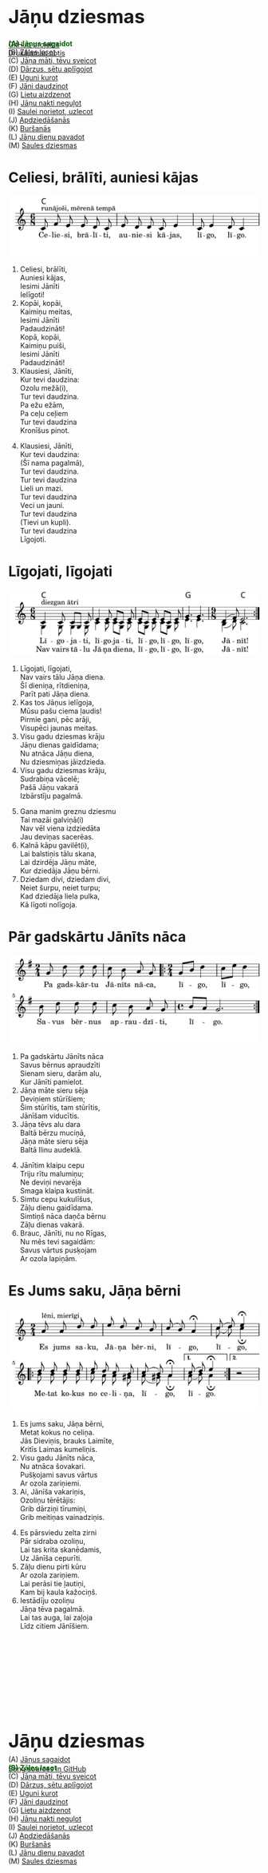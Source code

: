 # &nbsp;

<hgroup>

<h1>&nbsp;</h1>

<h1 style="font-size:28pt">Jāņu dziesmas</h1>

[GitHub projekts](https://github.com/kapsitis/ddgatve-songs)  
[Drukājamas notis](http://www.demografija.lv/music/lilypond.html)

</hgroup>

<hgroup style="margin-top:-50px">

<span style="color:darkgreen">**(A) Jāņus sagaidot**</span>  
<span>(B) [Zāles lasot](#section-1)</span>  
<span>(C) [Jāņa māti, tēvu sveicot](#section-2)</span>  
<span>(D) [Dārzus, sētu aplīgojot](#section-3)</span>  
<span>(E) [Uguni kurot](#section-4)</span>  
<span>(F) [Jāni daudzinot](#section-5)</span>  
<span>(G) [Lietu aizdzenot](#section-6)</span>  
<span>(H) [Jāņu nakti neguļot](#section-7)</span>  
<span>(I) [Saulei   norietot, uzlecot](#section-9)</span>  
<span>(J) [Apdziedāšanās](#section-8)</span>  
<span>(K) [Buršanās](#section-10)</span>  
<span>(L) [Jāņu dienu pavadot](#section-11)</span>  
<span>(M) [Saules dziesmas](#section-12)</span>

</span>

</hgroup>


# <lo-sample/> Celiesi, brālīti, auniesi kājas

![notis](../svg/CeliesiBralitiAuniesiKajas.svg)

<hgroup> 

1. Celiesi, brālīti,  
Auniesi kājas,  
Iesimi Jānīti  
Ielīgoti!
2. Kopāi, kopāi,  
Kaimiņu meitas,  
Iesimi Jānīti  
Padaudzināti!  
Kopā, kopāi,  
Kaimiņu puiši,  
Iesimi Jānīti  
Padaudzināti!
3. Klausiesi, Jānīti,  
Kur tevi daudzina:  
Ozolu mežā(i),  
Tur tevi daudzina.  
Pa ežu ežām,  
Pa ceļu ceļiem  
Tur tevi daudzina  
Kronīšus pinot.

</hgroup><hgroup> 

4. Klausiesi, Jānīti,  
Kur tevi daudzina:  
(Šī nama pagalmā),   
Tur tevi daudzina.  
Tur tevi daudzina  
Lieli un mazi.  
Tur tevi daudzina  
Veci un jauni.  
Tur tevi daudzina  
(Tievi un kupli).  
Tur tevi daudzina   
Līgojoti. 

</hgroup>


# <lo-sample/> Līgojati, līgojati

![notis](../svg/LigojatiLigojati.svg)

<hgroup>

1. Līgojati, līgojati,   
Nav vairs tālu Jāņa diena.   
Šī dieniņa, rītdieniņa,   
Parīt pati Jāņa diena.
2. Kas tos Jāņus ielīgoja,   
Mūsu pašu ciema ļaudis!   
Pirmie gani, pēc arāji,  
Visupēci jaunas meitas.
3. Visu gadu dziesmas krāju   
Jāņu dienas gaidīdama;   
Nu atnāca Jāņu diena,   
Nu dziesmiņas jāizdzieda.
4. Visu gadu dziesmas krāju,   
Sudrabiņa vācelē;   
Pašā Jāņu vakarā   
Izbārstīju pagalmā.

</hgroup><hgroup>

5. Gana manim greznu dziesmu  
Tai mazāi galviņā(i)  
Nav vēl viena izdziedāta  
Jau deviņas sacerēas.
6. Kalnā kāpu gavilēt(i),  
Lai balstiņis tālu skana,  
Lai dzirdēja Jāņu māte,  
Kur dziedāja Jāņu bērni.
7. Dziedam divi, dziedam divi,  
Neiet šurpu, neiet turpu;  
Kad dziedāja liela pulka,  
Kā līgoti nolīgoja. 

</hgroup>


# <lo-sample/> Pār gadskārtu Jānīts nāca

![notis](../svg/PaGadska-rtuJa-ni-tsNa-ca.svg)

<hgroup>

1. Pa gadskārtu Jānīts nāca   
Savus bērnus apraudzīti  
Sienam sieru, darām alu,  
Kur Jānīti pamielot. 
2. Jāņa māte sieru sēja  
Deviņiem stūrīšiem;  
Šim stūrītis, tam stūrītis,   
Jānīšam viducītis. 
3. Jāņa tēvs alu dara  
Baltā bērzu muciņā,  
Jāņa māte sieru sēja  
Baltā llinu audeklā. 

</hgroup><hgroup>

4. Jānītim klaipu cepu  
Triju rītu malumiņu;  
Ne deviņi nevarēja  
Smaga klaipa kustināt. 
5. Simtu cepu kukulīšus,  
Zāļu dienu gaidīdama.  
Simtiņš nāca daņča bērnu  
Zāļu dienas vakarā. 
6. Brauc, Jānīti, nu no Rīgas,  
Nu mēs tevi sagaidām:  
Savus vārtus pusķojam  
Ar ozola lapiņām.

</hgroup>

# <lo-sample/> Es Jums saku, Jāņa bērni

![notis](../svg/EsJumsSakuJanaBerni.svg)

<hgroup>

1. Es jums saku, Jāņa bērni,   
Metat kokus no celiņa.   
Jās Dieviņis, brauks Laimīte,   
Kritīs Laimas kumeliņis. 
2. Visu gadu Jānīts nāca,   
Nu atnāca šovakari.   
Pušķojami savus vārtus   
Ar ozola zariņiemi. 
3. Ai, Jānīša vakariņis,   
Ozoliņu tērētājis:   
Grib dārziņi tīrumiņi,   
Grib meitiņas vainadziņis. 

</hgroup><hgroup>

4. Es pārsviedu zelta zirni   
Pār sidraba ozoliņu,   
Lai tas krita skanēdamis,   
Uz Jānīša cepurīti.
5. Zāļu dienu pirti kūru   
Ar ozola zariņiem.   
Lai perāsi tie ļautiņi,   
Kam bij kaula kažociņš. 
6. Iestādīju ozoliņu   
Jāņa tēva pagalmā.   
Lai tas auga, lai zaļoja   
Līdz citiem Jānīšiem. 

</hgroup>



# &nbsp;

<hgroup>

<h1>&nbsp;</h1>

<h1 style="font-size:28pt">Jāņu dziesmas</h1>

[Song sources in GitHub](https://github.com/kapsitis/ddgatve-songs)

</hgroup>

<hgroup style="margin-top:-50px">

<span>(A) [Jāņus sagaidot](#section)</span>  
<span style="color:darkgreen">**(B) Zāles lasot**</span>  
<span>(C) [Jāņa māti, tēvu sveicot](#section-2)</span>  
<span>(D) [Dārzus, sētu aplīgojot](#section-3)</span>  
<span>(E) [Uguni kurot](#section-4)</span>  
<span>(F) [Jāni daudzinot](#section-5)</span>  
<span>(G) [Lietu aizdzenot](#section-6)</span>  
<span>(H) [Jāņu nakti neguļot](#section-7)</span>  
<span>(I) [Saulei   norietot, uzlecot](#section-9)</span>  
<span>(J) [Apdziedāšanās](#section-8)</span>  
<span>(K) [Buršanās](#section-10)</span>  
<span>(L) [Jāņu dienu pavadot](#section-11)</span>  
<span>(M) [Saules dziesmas](#section-12)</span>


</hgroup>




# <lo-sample/> Jānīšami pavaicāju

![notis](../svg/JanisamiPavaicaju.svg)

<hgroup>

1. Jānīšami pavaicāju,  
Kādu zāli pirmo rauti.  
Rauj pa priekšu buldurjāni,  
Pēc sarkanu āboliņu.
2. Izstaigāju mežu mežus,   
Buldurjāņa meklēdama.   
Buldurjānis paslēpiesi   
Zem sudraba čakārnīša.
3. Izstaigāju pļavu pļavas,   
Buldurjāņa meklēdama;   
Kad atradu buldurjāni,   
Tad saviju vainadziņu. 
4. Visa zeme, zāle zieda,   
Buldurjānis neziedēja.   
Tas ziedēja kalniņāi   
Sidrabiņa ziediņiemi.
5. Visas bija Jāņu zāles,  
Ko plūc Jāņu vakarā;  
Visi bija Jāņu bērni,  
Kas Jānīti daudzināja.


</hgroup><hgroup>

6. Eita, meitas, zālītēs,  
Vediet mani mazāko!  
Jūs zālīšu plūcējiņas,  
Es rasiņas bridējiņa.
7. Pļavas dziesmu nodziedāju  
Pār pļaviņu pāriedama;  
Man piebira pilnas kurpes  
Zilu ziedu zelta rasas.
8. Visa bija Jāņu zāle,  
Ko plūc Jāņu vakarā;  
Ko plūc rītā saulītē,  
Tā vairs lieti nederēja.
9. Visa laba Jāņu zāle,  
Kas lasīta Jāņu nakti:  
Jāņu nakti zelta rasa  
Katrā zāles galiņā.

</hgroup>


# <lo-sample/> Līgo lauki, līgo pļavas

![notis](../svg/LigoLaukiLigoPlavas.svg)

<hgroup>

1. Līgo lauki, līgo pļavas   
Savas dienas gaidīdami.   
Kad atnāca Jāņu diena,   
Visiem ziedu seģenītes.   
Ziedēj' pļava, ziedēj' nora,   
Ziedēj' visas mežmalītes. 
2. Kas to ceļu nopēdoja   
Basajāmi kājiņāmi.   
Jāņa bērni nopēdoja,   
Jāņa zāles lasīdami. 
3. Visa laba Jāņu zāle,  
Ko plūc Jāņu vakarā:  
Gan skostiņa, gan skalbīte,  
Gan baltais vīrāksnītis.
4. Maraniņas salasīju  
Avotiņa lejiņā.  
Es nopīšu vainadziņu,  
Ar ko Jāni sagaidīt.

</hgroup><hgroup>

5. No tālienes es pazinu,   
Kādas īstas puišu zāles.  
Sīvi dadži, asas nātres,   
Tās bij puišu Jāņu zāles.   
No tālienes es pazinu,   
Kādas īstas meitu zāles.   
Dievkociņi, biškrēsliņi,   
Tās bij meitu Jāņu zāles. 
6. Sīkas puķes, lielas puķes   
Ziedēj' visu vasariņu.  
Papardīte gudriniece,   
Tā ziedēja Jāņu nakti.  
Tā ziedēja Jāņu nakti,   
Zelta miglu miglodama. 

</hgroup>

# <lo-sample/> Trīs kalniņi noziedēja

![notis](../svg/Tri-sKalnin-iNoziede-ja.svg)

<hgroup>

1. Trīs kalniņi noziedēja   
Sarkanāi āboliņa.   
Eita, meitas, noraujati   
Jele Jāņu vakarāi!
2. Kādi ziedi vasarāi,  
Tādi manā vaiņagāi:  
Zirņu ziedi, pupu ziedi,  
Pelēkie(i) rudzu ziedi. 
3. Visa laba Jāņu zāle,   
Ko plūc Jāņu vakarāi;   
Papardīte, tā nebija,   
Tai ziediņi neziedēja,   
Tā zied Jāņu naksniņāi,   
Kad ļautiņi neredzēja.

</hgroup><hgroup>

4. Vai jel manu skaņu balsi,   
Skan mežāi, skan laukāi.   
Skan laukāi akmeņāi,   
Skan mežāi ozolāi.
5. Lokatiesi, mežu gali,  
Lai balstiņis pāri skana!  
Lai balstiņis pāri skana  
Pār deviņi novadiņi!

</hgroup>


# <lo-sample/> Viena pati jāņu zāle

![notis](../svg/VienaPatiJanuZale.svg)

<hgroup>

1. Viena pati Jāņu zāle,  
Deviņāmi stariņāmi.   
Devītāi stariņāi   
Saule lēja sidrabiņu.
2. Devītāi stariņāi   
Vainadziņu darināju.  
Vainadziņu darināju   
Trejdeviņu ziediņiemi:  
No rozīšu, magonīšu,   
Sarkanāi āboliņa.  
3. To uzliku galviņāi   
Jānu nakti līgodama.  
Spīdēj manis vainadziņis   
Pār deviņi novadiņi.

</hgroup><hgroup>

4. Tev, liepiņa, plata lapa,   
Apsedz manu vainadziņu;  
Jāņu nakti lietiņš lija   
Sudrabiņa lāsītēmi.  
Tas nebija lietutiņis,   
Tās bij Jāņa asariņas.
5. Pērkons šķīla uguntiņu   
Sausas egles galotnēi.  
Sper, Pērkoni, kad sperdamis,   
Nesper Jāņu vakarāi.  
Tev piedera viss gadiņis,   
Man tik Jāņu vakariņis.
6. Visas puķes noziedēja,   
Papardīte vien nezieda,  
Papardīte, zeltziedīte,   
Uzzied Jāņu vakarāi;  
Zelta ziedu meklējoti,   
Novīst manis vainadziņis.

</hgroup>



# <lo-sample/> Zaļa, zaļa, skaļa, skaļa

![notis](../svg/Zal-aZal-aSkal-aSkal-a.svg)

<hgroup>

1. Zaļa, zaļa, skaļa, skaļa  
Mana bērzu birztaliņa;  
Tur dziedāju, gavilēju,  
Tur saviju vainadziņu.
2. Ai, birzīte, birztaliņa,  
Tavu skaistu dziedāšanu:  
Lapas dzied, zari velk,  
Galotnītes līgojās.
3. Ai, zaļā bērzu birze,  
Tu meitiņas košumā:  
Balti svārki, zaļa sagša,  
Vizulīšu vainadziņš. 


</hgroup><hgroup>

4. Es izgāju bērzu birzi,   
Zaļozola meklēdama,  
Zaļozola meklēdama  
Rūtainām lapiņām.
5. Sen dzirdēju, nu redzēju  
Tādu daiļu ozoliņu:  
Vara saknes, zelta zari,  
Sudrabiņa pazarītes.
6. Dimdi, dimdi, ozoliņi,  
Visi tavi zari dimd(a),  
Visi tavi zari dimd(a),  
Visas tavas pazarītes.  
Pilni zari zelta zīļu,  
Pilni sīka sudrabiņa. 

</hgroup>



# <lo-sample/> Jānīts brauca katru gadu

![notis](../svg/Ja-ni-tsBraucaKatruGad.svg)

<hgroup>

1. Jānīt's brauca katru gadu  
Atved zāļu vezumiņ'  
Še saujiņa, te saujiņa,  
Lai zied visa pasaulīt'.
2. Visa zemes zāle zied,  
Papardīte neziedēj'  
Papardīte Jāņa zāle,  
Tā ziedēja Jāņu nakti.   
Tā ziedēja jāņu nakti.  
Zelta miglu miglodam. 
3. Kas redzēja Jāņu nakti  
Papardīti uzziedam,  
Tas līgoja cauru gadu  
Kā Jānīša vakarā. 


</hgroup><hgroup>

4. Līgo saule, līgo bite  
Pa lielo tīrumiņu,  
Saule sienu kaltēdama,  
Bite ziedus lasīdama.
5. Līgo saule, līgo bite  
Līgo visa pasaulīte.  
Tā līgoja Jāņa bērni  
Pa maliņu maliņām.

</hgroup>



# <lo-sample/> Teku, teku pa celiņu

![notis](../svg/TekuTekuPaCelin-u.svg)

<hgroup>

1. Teku, teku pa celiņu,  
Uztecēju ziedupīti.   
Uztecēju ziedupīti,  
Nevarēju pāri tikt.   
Ņēmu ziedu pilnu sauju  
Tad varēju pāri tikt. 
2. Teku, teku pa celiņu,  
Uztecēju zeltupīti.  
Uztecēju zeltupīti,  
Nevarēju pāri tikt.  
Ņēmu zelta pilnu sauju,  
Tad varēju pāŗi tikt. 
3. Teku, teku pa celiņu,  
Uztecēju Saules muižu.  
Uztecēju Saules muižu,  
Nevarēju garām tikt.   
Ņēmu pašu Saules meitu,  
Tad varēju garām tikt.

</hgroup><hgroup>

4. Teku, teku pa celiņu,  
Uztecēju brāļu sētu.  
Uztecēju brāļu sētu,  
Nevarēju iekšā tikt.
5. Pirmais brālis vārtus vēra,  
Tam iedevu ziedu sauju.   
Vidējais(i) durvis vēra,  
Tam iedevu zelta sauju.   
Pastarītis krēslu cēla,  
Tam iedevu Saules meitu.  
Tam iedevu Saules meitu,  
Visu mūžu līgaviņu.

</hgroup>


# <lo-sample/> Ozoliņi, ozoliņi

![notis](../svg/OzoliniOzolini.svg)

<hgroup>

1. Ozoliņi, ozoliņi,  
Tavu lielu resnumiņu.  
Trīs dieniņas irbe teka,  
Nevarēja aptecēti.
2. Ozoliņi, ozoliņi,  
Tavu lielu kuplumiņu:  
Trīs dieniņas saule teka,  
Nevarēja aptecēti. 
3. Ozoliņi, ozoliņi,  
Tavu lielu diženumu:   
Meitas nāca dziedādamas,  
Vainagiemi zarus lauzti. 


</hgroup><hgroup>

4. Ozoliņi, ozoliņi,  
Tavu lielu vecumiņu:  
Es piedzimu, tev' atradu,  
Es nomiršu, tu paliksi.
5. Sanākati, Jāņa bērni,  
Zem kuplāi ozoliņa;   
Zem kuplāi ozoliņa,   
Tur Jānīša goda vieta.

</hgroup>











# &nbsp;

<hgroup>

<h1>&nbsp;</h1>

<h1 style="font-size:28pt">Jāņu dziesmas</h1>

[Song sources in GitHub](https://github.com/kapsitis/ddgatve-songs)

</hgroup>

<hgroup style="margin-top:-50px">

<span>(A) [Jāņus sagaidot](#section)</span>  
<span>(B) [Zāles lasot](#section-1)</span>  
<span style="color:darkgreen">**(C) Jāņa māti, tēvu sveicot**</span>  
<span>(D) [Dārzus, sētu aplīgojot](#section-3)</span>  
<span>(E) [Uguni kurot](#section-4)</span>  
<span>(F) [Jāni daudzinot](#section-5)</span>  
<span>(G) [Lietu aizdzenot](#section-6)</span>  
<span>(H) [Jāņu nakti neguļot](#section-7)</span>  
<span>(I) [Saulei   norietot, uzlecot](#section-9)</span>  
<span>(J) [Apdziedāšanās](#section-8)</span>  
<span>(K) [Buršanās](#section-10)</span>  
<span>(L) [Jāņu dienu pavadot](#section-11)</span>  
<span>(M) [Saules dziesmas](#section-12)</span>


</hgroup>


# <lo-sample/> Nāc nākdama, Jāņu diena

![notis](../svg/NacNakdamaJanuDiena.svg)

<hgroup>

1. Nāc nākdama, Jāņu diena,   
Tevi gaida lieli, mazi.   
Gaida govis, gaida gani,   
Gaida lauku arājiņi.  
Gani gaida piena, siera,  
Govis bērzu vainadziņa.  
2. Visi gaida Jāņu dienu,  
Meitas gaida, puiši gaida.  
Puišiem sieru, puišiem alu,  
Meitām zāļu vainadziņus. 


</hgroup><hgroup>

3. Es uzliku Jāņa mātei   
Dāboliņa vainadziņu;   
Dievs dod mūsu Jāņa mātei   
Labas govis dābolāi.
4. Es uzliku Jāņa tēvam   
Zaļozola vainadziņu,   
Lai zaļoja Jāņa tēvsi   
Kā zaļaisi ozoliņis.
5. Ap tētiņu bites rūca,   
Kā ap zaļu ozoliņu,   
Ap māmiņu govis māva,   
Kā ap zaļu āboliņu.

</hgroup>



# <lo-sample/> Labvakari, Jāņa māte

![notis](../svg/LabvakariJanaMate.svg)


<hgroup>

1. Labvakari, Jāņa māte,  
Labvakari, Jāņa tēvsi.   
Redzēsimi, redzēsimi,   
Vai būs mūsu gaidījuši.   
Vai būs savu pagalmiņu   
Ziediņiemi kaisījuši.   
Vai būs sieru sasējuši,  
Saldu alu darījuši. 
2. Nāc pretīmi, Jāņa māte,  
Samīsimi zālītēmi.  
Tev magones, papardītes,  
Man vībotnes, vārmelītes.
3. Nāc pretīmi, Jāņa tēvs,  
Samīsimi alutiņu.  
Tev no rūgtu apenīšu,  
Man no salda medutiņa.


</hgroup><hgroup>

4. Jāņa bērni, Jāņa bērni,   
Dariet savu vecu tiesu.   
Uzliekati saimniekami   
Zaļozola vainadziņu.  
Lai zaļoja Jāņa tēvsi,   
Kā zaļaisi ozoliņis.  
Lai aug viņa kumeliņi   
Ozoliņa resnumā. 
5. Jāņa bērni, Jāņa bērni,   
Dariet savu vecu tiesu.   
Metiet zāles pagalmāi,   
Lai vesela Jāņa māte.   
Lai tai auga labas govis,  
Ziedaināmi kājiņāmi.  
Lai tā mums sieru deva  
Pa lieliem gabaliem.
6. Labvakari, Jāņa bērni,  
Nāciet droši sētiņā.  
Netrūkst siera, netrūkst sviesta.  
Netrūkst salda alutiņa. 

</hgroup>



# <lo-sample/> Kas spīdēja, kas vizēja

![notis](../svg/KasSpidejaKasVizeja.svg)



<hgroup>

1. Kas spīdēja, kas vizēja   
Jāņu galda galiņā?  
Tur spīdēja, tur vizēja   
Jāņu mātes lieli sieri. 
2. Dodi sieru, Jāņa māte,   
Nu ir Jāņa vakariņis.  
Jāņa bērni nosaluši   
Tavus lopus pušķodami.
3. Dodi sieru, Jāņa māte,   
Nu ir Jāņa vakariņis.  
Ja nedosi sieru, pienu,  
Paliks (kazas) ālavnīcas.
4. Dodi alu, Jāņa tēvsi,   
Nu ir Jāņa vakariņis,  
Jāņa bērni noguruši   
Tavus miežus apdziedoti.
5. Dodi alu, Jāņa tēvsi,  
Nu ir Jāņu vakariņis,  
Ja nedosi alutiņa,  
Iešu miežus noviļāšu. 
6. Jāņa māte bēdājāsi,   
Daudz sanāca Jāņa bērni.  
Nebēdāi, Jāņa māte,   
Gan tos visus pamielosi.


</hgroup><hgroup>

7. Laba, laba Jāņa māte,   
Vēl labāksi Jāņa tēvsi;  
Jāņa māte sieru deva,   
Jāņa tēvsi alutiņu.
8. Ko mēs labu vēlēsimi  
Jāņa mātei šovakari?  
Simtiem kazas ragainītes,  
Labu siera sējumiņu.
9. Ko mēs labu vēlēsimi   
Mūsu Jāņu māmiņai?  
Ilgu mūžu, labu laimi,   
No Dieviņa veselību.
10. Ko mēs labu vēlēsimi  
Jāņu tēvam šovakari?  
Pilnu klēti rudzu, miežu,   
Stallī bērus kumeliņus
11. Ko mēs labu vēlēsimi   
Mūsu Jāņu tētiņami?  
Zirgiem zviegti, aitām blēti,   
Arājami gavilēti!

</hgroup>



# &nbsp;

<hgroup>

<h1>&nbsp;</h1>

<h1 style="font-size:28pt">Jāņu dziesmas</h1>

[Song sources in GitHub](https://github.com/kapsitis/ddgatve-songs)

</hgroup>

<hgroup style="margin-top:-50px">

<span>(A) [Jāņus sagaidot](#section)</span>  
<span>(B) [Zāles lasot](#section-1)</span>  
<span>(C) [Jāņa māti, tēvu sveicot](#section-2)</span>  
<span style="color:darkgreen">**(D) Dārzus, sētu aplīgojot**</span>  
<span>(E) [Uguni kurot](#section-4)</span>  
<span>(F) [Jāni daudzinot](#section-5)</span>  
<span>(G) [Lietu aizdzenot](#section-6)</span>  
<span>(H) [Jāņu nakti neguļot](#section-7)</span>  
<span>(I) [Saulei   norietot, uzlecot](#section-9)</span>  
<span>(J) [Apdziedāšanās](#section-8)</span>  
<span>(K) [Buršanās](#section-10)</span>  
<span>(L) [Jāņu dienu pavadot](#section-11)</span>  
<span>(M) [Saules dziesmas](#section-12)</span>


</hgroup>


# <lo-sample/> Labvakar, rudzu lauks

![notis](../svg/LabvakarRudzuLauks.svg)

<hgroup>

1. Labvakar, rudzu lauks,   
Kā Dieviņis tev līdzēja?   
Kā Dieviņis tev līdzēja   
Pelēk' ziedus noziedēt?
2. Labvakar, miežu lauks,   
Kā Dieviņis tev līdzēja?   
Kā Dieviņis tev līdzēja   
Dzelten' ziedus noziedēt?
3. Labvakar, auzu lauks,   
Kā Dieviņis tev līdzēja?   
Kā Dieviņis tev līdzēja   
Baltus ziedus noziedēt?

</hgroup><hgroup>

4. Labvakar, linu lauks,   
Kā Dieviņis tev līdzēja?   
Kā Dieviņis tev līdzēja   
Zilus ziedus noziedēt?
5. Labvakar, pupu lauks,   
Kā Dieviņis tev līdzēja?   
Kā Dieviņis tev līdzēja   
Raibus ziedus noziedēt?
6. Tie nebija raibi ziedi,   
Tie bij' Dieva pakariņi;   
Tie bij Dieva pakariņi   
Mīļās Māras norakstīti. 


</hgroup>


# <lo-sample/> Dieviņš brida rudzu lauku

![notis](../svg/DievinsBridaRudzuLauku.svg)

<hgroup>

1. Dieviņš brida rudzu lauku   
Ar pelēku mēteliti.  
Pacel, Dieviņ, mēteliti,   
Lai ziediņi nenobira.
2. Kas to zeltu izlaistīja   
Pa Jānīša rudzu lauku?  
Dieviņš zeltu izlaistīja,   
Tīru maizi gribēdams.
3. Kas piesēja melnu zirgu  
Pie Jānīša klētsdurvīm?  
Dieva dēli piesējuši,  
Miežus, rudzus mērodami. 

</hgroup><hgroup>

4. Kas apvilka zelta stīgu  
Gar Jānīša istabiņu?  
Jāņa bērni apvilkuši,  
Jāņa nakti līgojoti.
5. Kas palēja sudrabiņu  
Pie Jānīša nama duru?  
Jāņa bērni palējuši,  
Jāņa nakti staigādami.
6. Saule grieza zelta riņķi  
Jāņa tēva pagalmā;  
Sagriez, Dievs, rudzus, miežus   
Jāņa tēva tīrumā.


</hgroup>


# <lo-sample/> Es redzēju jāņu nakti

![notis](../svg/EsRedzejuJanuNakti.svg)


<hgroup>

1. Es redzēju Jāņu nakti   
Trīs saulītes uzlecam  
Viena rudzu, otra miežu,   
Trešā tīra sudrabiņa.
2. Kam šie kalni, kam šīs lejas,   
Kam šie lielie rudzu lauki.   
Dievam kalni, Laimai lejas,   
Jānīšami rudzu lauki. 

</hgroup><hgroup>

3. Dieviņš brida rudzu lauku   
Rudzu rogu mētelīti.   
Laima brida auzu lauku   
Auzu skaru villainīti
4. Dieviņš sēja sudrabiņu   
Visu garu Jāņu nakti.  
Sēj, Dieviņi, manu tiesu   
Jele vienu birzumiņu.


</hgroup>


# <lo-sample/> Jūs, māsiņas, nezināti

![notis](../svg/Ju-sMa-sin-asNezina-ti.svg)

<hgroup>

1. Jūs, māsiņas, nezināti,  
Kur guļ govu Māršaviņa.  
Klāvā guli pasliegsnēi   
Kā melnāi vabulīte.
2. Ak tu govu Māršaviņa,   
Lielas govis audzējusi;  
Duries ragi neietilpa,   
Klāvā vietas neatrada.
3. Augstu metu Jāņu zāles,  
Lai telītes lielas auga.  
Lai telītes lielas auga,  
Lai tās pulka piena deva.

</hgroup><hgroup>

4. Plūcat meitas ābuliņu,   
Metat govu laidarā.  
Lai Dievs deva tik gosniņu,   
Kā ābula laidarā.
5. Manā lopu laidarā  
Trīs sudraba avotiņi;  
Vienā dzēra raibas govis,  
Otrā bēri kumeliņi,  
Tai trešāi avotāi  
Mīļā Māra mazgājāsi.
6. Man bij' viena balta kaza,  
Tā man pulka piena deva:  
No sieriemi jumtu taisu,  
Sviestu metu kaudzītē.  
Pienu ēdu, pienu dzēru,  
Pienā muti nomazgāju.

</hgroup>


# <lo-sample/> Ņem, Jānīti, baltu zirgu

![notis](../svg/N-emJa-ni-tiBaltuZirgu.svg)

<hgroup>

1. Ņem, Jānīti, baltu zirgu,  
Apjāj manu tīrumiņu;  
Izmin nātres, izmin lāčus,  
Lai aug tīra labībiņa!
2. Lai aug mieži, lai aug rudzi,  
Lai aug auzas vairumā:  
Mieži, rudzi klaipu glauda,  
Auzas glauda kumeliņu.
3. Lai zied rudzi, lai zied mieži,  
Lai zied visa labībiņa,  
Sīpoliņi lai nezied,  
Lai zied paša saimeniece.
4. Ai, Jānīti, Dieva dēls,  
Apjāj manu rudzu lauku,  
Apjāj manu rudzu lauku  
Pelēkām vārpiņām. 


</hgroup><hgroup>

5. Ai, Jānīti, Dieva dēls  
Apjāj manu linu lauku.  
Izmin gaurus, izmin judras,  
Lai aug mani tīri lini.
6. Ai, Jānīti, Dieva dēls,  
Lec manos burkānos  
Lai aug mani burkāniņi  
Kā Jānīša garā pīpe. 
7. Lec, Jānīti, kur lekdamis,  
Lec kāpostu dārziņā  
Lai aug mani kāpostiņi  
Kā Jānīša cepurīte.

</hgroup>


# <lo-sample/> Ņem, Jānīti, melnu zirgu

![notis](../svg/N-emJa-ni-tiMelnuZirgu.svg)

<hgroup>

1. Ņem, Jānīti, melnu zirgu,  
Apjāj savus tīrumiņus;  
Lai burītis nenobūra,  
Lai skauģītis nenoskauda.
2. Melna vista cekulaina  
Ielec govu laidarā;  
Tā nebija melna vista,  
Tā bij govu raganiņa.
3. Piniet, meitas, ērkšķu kroni,  
Metiet govu laidarā(i),  
Lai ragana acis bada,  
Jāņu nakti skraidīdama.


</hgroup><hgroup>

4. Lec, Jānīti, kur lekdam(i)s,  
Lec lopiņu laidarā(i),  
Izmin ušņas, izmin nātras,  
Tīri manu laidariņu. 
5. Nelaid skauģu, mīļā Māre,  
Jāņu mātes laidarā(i),  
Cērt ar dzelzu zobenīti,  
Sit ar vara trumulīti.
6. Es savām(i) telītēm(i)  
Pīlādžkūju kūtī liku,  
Lai raganas nenobur,  
Jāņu nakti staigājot. 

</hgroup>


# <lo-sample/> Tiesa, tiesa ne meliņi

![notis](../svg/TiesaTiesaNeMelini.svg)

<hgroup>

1. Tiesa, tiesa, ne meliņi   
Vecu ļaužu valodiņa:  
Jāņu nakti meitas gāja   
Raganāsi, vilkacēsi. 
2. Skrien ragana šķērsu gaisu,   
Ne manāi sētiņā.   
Mana sēta dzelžiem kalta,   
Adatāmi jumti jumti.   
Adatāmi jumti jumti,   
Izkaptēmi spāres celtas.  
Adatāmi nosadurti,   
Izkaptēmi nosagriezti. 


</hgroup><hgroup>

3. Sviesta, piena upe teka   
Manā govu laidarā.  
Tur nolauza skauģis kaklu,  
Tur deviņas raganiņas.   
Tur noslīka laumes meita  
Bez saulītes vakarā. 
4. Bur man buri, skauž man skauģi,  
Nevar mani izpostīt.   
Dieviņš taisa dzelžu sētu  
Apkārt manu mājas vietu.  
Dieviņš taisa dzelžu sētu  
Apkārt manu augumiņu.

</hgroup>

# <lo-sample/> Jāņa mātes pagalmā

![notis](../svg/Ja-n-aMa-tesPagalma-i.svg)

<hgroup>

1. Jāņa mātes pagalmāi  
Trīs sidraba avotiņi:  
Vienā dzēra raibas govis,  
Otrā bēri kumeliņi,  
Trešajāi avotāi  
Jāņa māte mazgājāsi.
2. Jāņa tēva pagalmāi  
Trīs sidraba ozoliņi:  
Vienā kāra vara kokles,  
Otra zelta pātadziņu,  
Tai trešāi ozolāi  
Zelta bites spietu laida.


</hgroup><hgroup>

3. Jānīts savu kumeliņu  
Iejāj bišu dārziņā:  
Medainām kājiņām,  
Vaskotiem iemauktiem.
4. Bitīt, manu zeltspārnīt,  
Tu bij' liela darbiniece:  
Tu atnesi sila ziedus  
Pār deviņi novadiņi.
5. Šūn, bitīte, vaska krēslu  
Zem zaļā ozoliņa;  
Tur sēdēja Jāņa māte,  
Jāņa bērnus gaidīdama.

</hgroup>





# &nbsp;

<hgroup>

<h1>&nbsp;</h1>

<h1 style="font-size:28pt">Jāņu dziesmas</h1>

[Song sources in GitHub](https://github.com/kapsitis/ddgatve-songs)

</hgroup>

<hgroup style="margin-top:-50px">

<span>(A) [Jāņus sagaidot](#section)</span>  
<span>(B) [Zāles lasot](#section-1)</span>  
<span>(C) [Jāņa māti, tēvu sveicot](#section-2)</span>  
<span>(D) [Dārzus, sētu aplīgojot](#section-3)</span>  
<span style="color:darkgreen">**(E) Uguni kurot**</span>  
<span>(F) [Jāni daudzinot](#section-5)</span>  
<span>(G) [Lietu aizdzenot](#section-6)</span>  
<span>(H) [Jāņu nakti neguļot](#section-7)</span>  
<span>(I) [Saulei   norietot, uzlecot](#section-9)</span>  
<span>(J) [Apdziedāšanās](#section-8)</span>  
<span>(K) [Buršanās](#section-10)</span>  
<span>(L) [Jāņu dienu pavadot](#section-11)</span>  
<span>(M) [Saules dziesmas](#section-12)</span>


</hgroup>



# <lo-sample/> Saule brida miglājos

![notis](../svg/SauleBridaMiglajosi.svg)

<hgroup>

1. Saule brida miglājos  
Jāņu dienas vakarā;  
Kur, Dieviņi, lielu guni,   
Sildi visu pasaulīti.
2. Kas tur kūra uguntiņu  
Viņa kalna galiņā?  
Dieviņš kūra uguntiņu,  
Saules meitu gaidīdams.
3. Noiet saule vakarā,  
Zelta starus starodama;  
Dod, Dieviņi, tā starot  
Jele mūža galiņā.


</hgroup><hgroup>

4. Jāņa diena svēta diena  
Aiz visām dieniņām.  
Jāņa dienu Dieva dēls  
Saules meitu sveicināja. 
5. Līgojam, līgojam,  
Neguļam, neguļam.  
Redzēsim, redzēsim,  
Kā saulīte rotājas.

</hgroup>



# <lo-sample/> Sakūrosi uguntiņu

![notis](../svg/Saku-rosiUguntin-u.svg)

<hgroup>

1. Sakūrosi uguntiņu  
No deviņi žagariņi.   
Sildies, Dievs, mīļā Laima,   
Mana mūža licējiņa.  
Sildās manis augumiņš,  
Sildās mana dvēselīt'.
2. Dedzi, dedzi uguntiņa,  
Tu nezini, ko es došu,   
Es tev došu ziediņami   
Trejdeviņas dzirkstelītes. 


</hgroup><hgroup>

3. Trejdeviņas dzirkstelītes  
Pret saulīti uzlēkušas.   
Lai sadega nelaimīte   
Kā uguņa dzirkstelīte. 
4. Dod, Dieviņi, dodamo,  
Es paņemšu ņemamo.   
Es paņemšu ņemamo   
Ar abām rociņām.   
Ar abām rociņām,   
Ar balto dvēselīt.

</hgroup>



# <lo-sample/> Sanāciet, Jāņa bērni

![notis](../svg/SanacietiJanaBerni.svg)

<hgroup>

1. Sanācieti, Jāņa bērni,  
Sagaidieti Jāņu dienu.   
Jāņu diena lepni nāca,  
Ugunīsi vizēdama.
2. Šķil uguni, pūt uguni   
Pašā Jāņu vakarā.   
Pūt laukā ienaidiņu   
No maliņu maliņām. 
3. Drīz pienāksi Jāņu diena,  
Nebūs Jāņu vakariņa:  
Darvas mucas izdegušas,  
Jāņa bērni aizsnauduši. 

</hgroup><hgroup>

4. Aizdedzieti darvas mucas,  
Modinieti Jāņa bērnus.  
Lai taurēja vara taures,  
Lai dziedāja Jāņu dziesmas.  
Lai aizmirsa sūru dienu,  
Barga kunga klausījumu,  
Lai uzlika vaiņadziņus  
No ozolu lapiņāmi;  
No ozolu lapiņāmi,  
Ar rozēmi izrotātus.

</hgroup>


# <lo-sample/> Sit, Jānīti, vara bungas

![notis](../svg/SitJanitiVaraBungas.svg)

<hgroup>

1. Sit, Jānīti, vara bungas,  
Sakur Jāņa uguntiņu,   
Lai sanāca Jāņa bērni  
No maliņu maliņām. 
2. Kuriet lielu jāņuguni   
Jāņu dienas vakarā:  
Jāņu bērni samirkuši,   
Jāņu zāles lasīdami.


</hgroup><hgroup>

3. Es iekūru jāņuguni   
Pašā kalna galiņā,   
Lai redzēja Jāņa bērni,   
Lai tie nāca sētiņā. 
4. Dedzi gaiši, jāņugune,  
Pār deviņi novadiņi;   
Pār deviņi novadiņi,  
Līdz saulīte rotāsiesi.


</hgroup>












# &nbsp;

<hgroup>

<h1>&nbsp;</h1>

<h1 style="font-size:28pt">Jāņu dziesmas</h1>

[Song sources in GitHub](https://github.com/kapsitis/ddgatve-songs)

</hgroup>

<hgroup style="margin-top:-50px">

<span>(A) [Jāņus sagaidot](#section)</span>  
<span>(B) [Zāles lasot](#section-1)</span>  
<span>(C) [Jāņa māti, tēvu sveicot](#section-2)</span>  
<span>(D) [Dārzus, sētu aplīgojot](#section-3)</span>  
<span>(E) [Uguni kurot](#section-4)</span>  
<span style="color:darkgreen">**(F) Jāni daudzinot**</span>  
<span>(G) [Lietu aizdzenot](#section-6)</span>  
<span>(H) [Jāņu nakti neguļot](#section-7)</span>  
<span>(I) [Saulei   norietot, uzlecot](#section-9)</span>  
<span>(J) [Apdziedāšanās](#section-8)</span>  
<span>(K) [Buršanās](#section-10)</span>  
<span>(L) [Jāņu dienu pavadot](#section-11)</span>  
<span>(M) [Saules dziesmas](#section-12)</span>


</hgroup>



# <lo-sample/> Ai, Jānīti, Dieva dēls

![notis](../svg/AiJanitiDievaDels.svg)

<hgroup>

1. Ai, Jānīti, Dieva dēlsi,  
Tavu platu cepurīti.  
Visa plaša pasaulīte   
Apakš tavas cepurītes. 
2. Ai, Jānīti, Dieva dēlsi,   
Tavu kuplu cepurīti.  
Auga mieži, auga rudzi   
Apakš tavas cepurītes. 
3. Jānītimi treji svārki,  
Visi treji nopuškoti:  
Vienam bija zīļu rota,  
Otram zelta žvingulīši,  
Trešam spožā Jāņu saule,  
Kas spīd Jāņu rītiņā.


</hgroup><hgroup>

4. Jānīts jāja Jāņu nakti  
Ābolainu kumeliņu  
Ar sudraba lāsītēm,  
Zeltotiem iemauktiem.
5. Ai, Jānīti, Dieva dēlsi,   
Ko tu vedi vezumā?  
Puišiem vedi ozoliņus,   
Meitām ziedu vainadziņus. 

</hgroup>


# <lo-sample/> Jānīts sēde ozolāje 

![notis](../svg/Ja-ni-tsSe-deOzola-je.svg) 

<hgroup>

1. Jānīts sēde ozolāje,   
Jāņa bērni pazarēsi.   
Kāp, Jānīti, lejiņāi,   
Ved bērniņus istabāi!
2. Jānīts pūta vara tauri   
Vārtu staba galiņāi;  
Lai ceļāsi Jāņa māte,   
Lai saņēma Jāņa bērnus.
3. Es uzliku Jānīšami   
Zaļ' ozola vainadziņu,  
Lai tas auga, lai zaļoja   
Kā zaļaisi ozoliņš.

</hgroup><hgroup>

4. Šādi Jāņi tādi Jāņi   
Mūsu Jāņa nepanāca;  
Mūsu Jāņa cepurīte   
Tīriem zelta vizuļiemi.
5. Lai stāvēja, kam stāvēja,  
Jānīšami tam stāvēja  
Stallī bēris kumeliņis,  
Alus muca pagrabā.
6. Lai ir labi, kam ir labi,   
Jānīšami tam ir labi;  
Visapkārti Jāņa bērni,   
Pats pa vidu grozījāsi.

</hgroup>



# <lo-sample/> Ai, Jānīti, Dieva Dēls

![notis](../svg/AiJa-ni-tiDievaDe-lsi.svg)


<hgroup>

1. Ai, Jānīti, Dieva dēls(i)  
Tavu staltu augumiņu.  
Dievs dod man lielai augti  
Es būš' tava līgaviņa. 
2. To meitiņu daudzināja,  
Kas man pina vainadziņu;  
To meitiņu mājās vedu  
Pašā Jāņu vakarā.
3. Dziedat meitas, dziedat meitas,  
Mēs ar Jāni dancosim;  
Jānīšam samta bikses,  
Man sudraba lindraciņi.
4. Jāņu nakti dancot gāju,  
Naudu bēru zābakā.  
Lai teic meitas dancodamas:  
Tam sidraba zābaciņi.
5. Jānīts mans(i), Jānīts mans(i),  
Es Jānīša līgaviņa.  
Jānīšami sirmi zirgi,  
Man telītes raibaliņas.
6. Ciema meitas viltenieces  
Man' pievīla migliņā.  
Sviež pār upi baltakmini  
Šķiet man siera gabaliņu.

</hgroup><hgroup>

7. Jānīt's mans(i), Jānīts mans(i),  
Es Jānīša līgaviņa;  
Es viņam jostu pinu  
Deviņiem dzīpariem.
8. Man pazuda kumeliņis  
Pašā Jāņu vakarā,  
To aizveda ciema meitas,  
Mani pašu tīkodamas. 
9. Jānīts manu vainadziņu  
Koka galā vicināja.   
Es Jānīša kumeliņu  
Ērkšķu krūmā dancināju. 
10. Jāņu nakti divi zvaigznes  
Vidū gaisa zvērojāsi.   
Zvēro puiša dvēselīte  
Jaunu meitu pulciņāi. 
11. Visu mūžu pieminēšu,  
Ko dabūju Jāņu nakti:  
Dabūj' zirgu ar sedliem(i)  
Gudru maizes arājiņu.
12. Nemūžami nedabūju,  
Ko dabūju Jāņu nakti.  
Es dabūju meitas vārdu,  
Meitas vītu vainadziņu.

</hgroup>


# <lo-sample/> Jānīts savu kumeliņu

![notis](../svg/Ja-ni-tsSavuKumelin-u.svg)

<hgroup>

1. Jānīts savu kumeliņu  
Jūriņāi peldināja.  
Pats sēdēja kalniņā  
Zelta groži rociņā. 
2. Uz avotu līgot gāju  
Jāņu dienas vakarā.  
Izlīgoju zelta kroni  
Ar visām(i) pazarēm.
3. Zemas bija tautu durvis  
Zarots manis vainadziņis.  
Zaru lauzu ieiedama,  
Zaru lauzu iziedama.

</hgroup><hgroup>

4. Žēl man bija tā zariņa,  
Ko nolauzu ieiedama;  
Vēl žēlāki tā zariņa,   
Ko nolauzu iznākdama.  
Zelta lauzu ieiedama,  
Sudrabiņa iznākdama.
5. Es izvilku zelta ķēdi  
Caur sidraba ozoliņi.  
Es izvilku puiša domas  
Jāņu nakti līgodama.
6. Jauni puiši, jaunas meitas  
Uz ezera līgot gāja.  
Izlīgoja zelta galdus  
Ar sudraba sprāģīšiem(i).

</hgroup>


# <lo-sample/> Jau Jānītis aizvakar

![notis](../svg/JauJa-ni-tisAizvakar.svg)

<hgroup>

1. Jau Jānītis aizvakar  
No Vāczemes izreizoja;  
Jāņam govis, Jāņam vērši,  
Jāņam sirmi kumeliņi.
2. Visu gadu Jānīt's nāca,  
Nu atnāca šovakar.   
Rībēj zeme atjājoti,  
Skanēj pieši nolecoti. 
3. Ai, Jānīti, Dieva dēls(i),  
Tavu augstu kumeliņu -  
Caur mežiem pieši spīda,  
Pār mežiem cepurīte.

</hgroup><hgroup>

4. Jānītimi, brālītimi,  
Div' stūrīšu cepurīte:  
Vienā auga rudzi, mieži,  
Otrā bēri kumeliņi.
5. Jānīts jāja visu nakti  
Sudrabiņu kaisīdams,  
Lai redzēja Jāņa bērni,  
Kā saulīte rotājās.

</hgroup>


# <lo-sample/> Rāmi, rāmi Jānīts brauca

![notis](../svg/Ra-miRa-miJa-ni-tsBrauca.svg)

<hgroup>

1. Rāmi, rāmi Jānīts brauca,  
No kalniņa lejiņāi, līgo.  
Lai vējiņis nenopūta  
Zaļa zīda mēteliņu.
2. Ai, Jānīti, ai, Jānīti,   
Tavu daiļu kumeliņu:  
Sudrabiņa lāsītēmi,  
Zeltotiemi iemauktiemi.
3. Jānīts savu kumeliņu  
Uz akmeņa kaldināja,  
Lai nedzēra rāvūdeni,  
Lai nerūsa pakaviņi.

</hgroup><hgroup>

4. Jānīts sēja kumeliņu  
Pie baltāi āboliņa:  
Sudrabiņa iemaviņi,  
Papardītes pavadiņa.
5. Jānīts savu kumeliņu  
Daugavāi peldināja,  
Pats sēdēja kalniņāi,   
Zelta groži rocināi.
6. Ņem, Jānīti, kumeliņu,  
Celies pāri pār Daugavu,  
Zem ozola Saules meita  
Vainadziņu darināja.

</hgroup>







# &nbsp;

<hgroup>

<h1>&nbsp;</h1>

<h1 style="font-size:28pt">Jāņu dziesmas</h1>

[Song sources in GitHub](https://github.com/kapsitis/ddgatve-songs)

</hgroup>

<hgroup style="margin-top:-50px">

<span>(A) [Jāņus sagaidot](#section)</span>  
<span>(B) [Zāles lasot](#section-1)</span>  
<span>(C) [Jāņa māti, tēvu sveicot](#section-2)</span>  
<span>(D) [Dārzus, sētu aplīgojot](#section-3)</span>  
<span>(E) [Uguni kurot](#section-4)</span>  
<span>(F) [Jāni daudzinot](#section-5)</span>  
<span style="color:darkgreen">**(G) Lietu aizdzenot**</span>  
<span>(H) [Jāņu nakti neguļot](#section-7)</span>  
<span>(I) [Saulei   norietot, uzlecot](#section-9)</span>  
<span>(J) [Apdziedāšanās](#section-8)</span>  
<span>(K) [Buršanās](#section-10)</span>  
<span>(L) [Jāņu dienu pavadot](#section-11)</span>  
<span>(M) [Saules dziesmas](#section-12)</span>


</hgroup>



# <lo-sample/> Nelīst lietus, nelīst lietus

![notis](../svg/NelistLietusNelistLietus.svg)

<hgroup>

1. Nelīst', lietus, nelīst', lietus,  
Šodien lietus nevajaga.   
Salīs manas Jāņu zāles,   
Salīs paši Jāņa bērni. 

</hgroup><hgroup>

2. Dod, Dieviņi, saules gaisu,   
Dzen lietiņu jūriņā!  
Lai iekūra Jāņa bērni   
Kalnā Jāņu uguntiņu.

</hgroup>


# <lo-sample/> Spīguļo, Saulīt

![notis](../svg/Spi-gul-oSauli-t.svg)

1. Spīguļo saulīt  
Met melnu jūrā  
Velc baltu mugurā,  
Lai velējas jūras meitas  
Ar ozola vālītēm.


# <lo-sample/> Visu dienu lietiņš lija

![notis](../svg/VisuDienuLietin-s-Lija.svg)

<hgroup>

1. Visu dienu lietiņš lija  
Vēl līst Jāņu vakarā.  
Kā Jānītis nesalija  
Kumeliņus ganīdams?
2. Lij, lietiņ(i), kad līdams,  
Nelij Jāņu vakarā;  
Tev pieder viss gadiņ(i)s,  
Man tik Jāņu vakariņ(i)s. 
3. Nelīst, lietus, nelīst, lietus,  
Šodien lietus nevajaga.  
Salīs manas Jāņu zāles,  
Salīs paši Jāņa bērni.


</hgroup><hgroup>

4. Nelīst vaira, lietus diena,  
Jau Saulīte gauži rauda;  
Pilni meži piebiruši  
Saules gaužu asariņu. 
5. Pāri, pāri, lietus gaisi  
Pār šo zemes gabaliņ'.  
Pāri ļaužu valodiņas  
Pār to manu augumiņ'.

</hgroup>




# <lo-sample/> Aizej, lietiņ, rūkdams, kaukdams

![notis](../svg/AizejLietin-Ru-kdamsKaukdams.svg)


1. Aizej, lietiņ, rūkdams, kaukdams   
Aiz tiem jūras lieliem vaļņiem,   
Atnāc, Saulīte, spīguļodama! 




# &nbsp;

<hgroup>

<h1>&nbsp;</h1>

<h1 style="font-size:28pt">Jāņu dziesmas</h1>

[Song sources in GitHub](https://github.com/kapsitis/ddgatve-songs)

</hgroup>

<hgroup style="margin-top:-50px">

<span>(A) [Jāņus sagaidot](#section)</span>  
<span>(B) [Zāles lasot](#section-1)</span>  
<span>(C) [Jāņa māti, tēvu sveicot](#section-2)</span>  
<span>(D) [Dārzus, sētu aplīgojot](#section-3)</span>  
<span>(E) [Uguni kurot](#section-4)</span>  
<span>(F) [Jāni daudzinot](#section-5)</span>  
<span>(G) [Lietu aizdzenot](#section-6)</span>  
<span style="color:darkgreen">**(H) Jāņu nakti neguļot**</span>  
<span>(I) [Saulei   norietot, uzlecot](#section-9)</span>  
<span>(J) [Apdziedāšanās](#section-8)</span>  
<span>(K) [Buršanās](#section-10)</span>  
<span>(L) [Jāņu dienu pavadot](#section-11)</span>  
<span>(M) [Saules dziesmas](#section-12)</span>


</hgroup>




# <lo-sample/> Ai jūs puiši, ai jūs meitas

![notis](../svg/AiJusPuisiAiJusMeitas.svg)

<hgroup>

1. Ai, jūs, puiši, ai, jūs, meitas   
Jāņu nakti neguļati.   
Kas gulēja Jāņu nakti,  
Visu gadu snauduļoja. 
2. Kas gulēja Jāņu nakti,   
Veldrē rudzi, veldrē mieži.  
Veldrē rudzi, veldrē mieži,   
Veldrē visa labībiņa. 
3. Kas gulēja Jāņu nakti,   
Sasien kājas, sasien rokas.  
Sasien kājas, sasien rokas,   
Iemet nātru krūmiņā.

</hgroup><hgroup>

4. Kas gulēja Jāņu nakti,   
Tas ne vellam nederēja,   
Neredzēja Jāņu nakti,   
Kā ziedēja papardīte.   
Kā ziedēja papardīte   
Zeltītiem ziediņiem,   
Kā dziedāja Jāņu bērni,   
Kā dimdēja tautu zeme,  
Kā dimdēja tautu zeme,   
Sili, meži locījās,  
Kā zvaigznīte spīguļoja,   
Kā saulīte rotājāsi,   
Brīžam zila, brīžam zaļa,   
Brīžam tīra sudrabiņa.
5. Ai, jūs, puiši, ai, jūs, meitas,   
Jāņu nakti neguļati.  
Kas gulēja Jāņu nakti,   
Tas mūžiņu nogulēja.

</hgroup>


# <lo-sample/> Negulu, negulu Jānīša nakti

![notis](../svg/NeguluNeguluJanisaNakti.svg)

<hgroup>

1. Neguļu, neguļu Jānīša nakti,  
Lai mani rudzīši veldrē nekrīt. 
2. Neguļu, neguļu Jānīša nakti,  
Lai mani pūrīši veldrē nekrīt. 
3. Neguļu, neguļu Jānīša nakti,  
Lai mani miežiņi veldrē nekrīt. 
4. Neguļu, neguļi Jānīša nakti,  
Lai mani liniņi veldrē nekrīt. 
5. Neguļu, neguļi Jānīša nakti,  
Lai manas auziņas veldrē nekrīt. 
6. Neguļu, neguļi Jānīša nakti,  
Lai mani zirniņi veldrē nekrīt.

</hgroup><hgroup>


</hgroup>


# <lo-sample/> Līgo, Jānīti

![notis](../svg/Li-goJa-ni-ti.svg)

<hgroup>

1. Līgo, Jānīti,  
Neguli nakti!  
Neguli (Rīgā),  
Ne (Jelgavā(i))!
2. Šo nakti, šo nakti  
Mērena salniņa.  
Viens jauns pāriņis  
Sasalis kopā.
3. Dievs dos rītā  
Labu Jāņu Saulīti,  
Tad to pāriņu  
Atkal sildīs.
4. Pa pāram kļavi,  
Zaļ' ozoliņi,  
Pa pāram jauni  
Jānīša nakti!
5. Jāņos iedama,  
Vainagu liku,  
Lai krita vainags,  
Ne es pati.


</hgroup><hgroup>

6. Salt' man ārā,  
Karst' istabā(i),  
Laid mani, māmiņa,  
Ar puisi dancot. 
7. Izskrēja meitiņa  
Caur biezu mežu,  
Atrada puisīti  
Papardēs guļam. 
8. Kād's puiša acis,  
Tād's meitas acis,  
Ab' divi atrada  
Papardi ziedam. 
9. Paparde ziedēja  
Sudraba ziediem,  
Kas gāja meklēt,  
Atrada laimi. 

</hgroup>




# &nbsp;

<hgroup>

<h1>&nbsp;</h1>

<h1 style="font-size:28pt">Jāņu dziesmas</h1>

[Song sources in GitHub](https://github.com/kapsitis/ddgatve-songs)

</hgroup>

<hgroup style="margin-top:-50px">

<span>(A) [Jāņus sagaidot](#section)</span>  
<span>(B) [Zāles lasot](#section-1)</span>  
<span>(C) [Jāņa māti, tēvu sveicot](#section-2)</span>  
<span>(D) [Dārzus, sētu aplīgojot](#section-3)</span>  
<span>(E) [Uguni kurot](#section-4)</span>  
<span>(F) [Jāni daudzinot](#section-5)</span>  
<span>(G) [Lietu aizdzenot](#section-6)</span>  
<span>(H) [Jāņu nakti neguļot](#section-7)</span>  
<span style="color:darkgreen">**(I) Saulei   norietot, uzlecot**</span>  
<span>(J) [Apdziedāšanās](#section-8)</span>  
<span>(K) [Buršanās](#section-10)</span>  
<span>(L) [Jāņu dienu pavadot](#section-11)</span>  
<span>(M) [Saules dziesmas](#section-12)</span>


</hgroup>




# <lo-sample/> Jānīšami treji vārti

![notis](../svg/JanisamiTrejiVarti.svg)

<hgroup>

1. Jānīšami treji vārti,   
Visus trejus virināja.   
Pa vieniemi Jānīts gāja,   
Pa otriem Jāņa bērni.   
Pa trešiem saule gāja,   
Vakarā rietēdama.
2. Noiet saule vakarā,   
Zelta miglu miglodama.   
Lec, saulīte, rītā agri,   
Noņem miglas vainadziņu!
3. Noiet saule vakarā,   
Meža galus pušķodama:   
Liepai lika zelta kroni,   
Ozolam sudrabiņa.  
Mazajam bērziņam  
Zaļa vara vainadziņu,  
Sīkajam kārklīšam  
Uzmauc zelta gredzentiņu.

</hgroup><hgroup>

4. Jau saulīte nogājusi   
Aiz dziļā ezeriņa;   
Saskanēja zelta irkļi   
Sudrabiņa laiviņā.
5. Kupli auga ozoliņi  
Saules takas maliņā,  
Tur Saulīte jostu kāra,  
Vakarā noiedama.

</hgroup>


# <lo-sample/> Kas tur spīda, kas tur mirdza

![notis](../svg/KasTurSpi-daKasTurMirdza.svg)

<hgroup>

1. Kas tur spīd(a), kas tur mirdz(a),  
Diža meža maliņā?  
Meža māte sagšas auda   
No sīkām lapiņām,  
No sīkām lapiņām,  
No zaļām skujiņām.
2. Kas tur spīd, kas tur mirdz  
Viņā lauka galiņā?  
Jānīšam(i) cepurīte,   
Zelta pušķi galiņā.
3. Kas tur spīd, kas tur mirdz  
Viņā lauka galiņā?  
Jāņu māte palējusi  
Sīku zeltu, sudrabiņu.
4. Kas tur spīd, kas tur mirdz  
Jāņu mātes lodziņā,  
Jāņu mātes zelta sakta  
Tā tur spīd, tā tur viz.
5. Kas tur spīd, kas tur mirdz  
Jāņu mātes istabā?  
Jāņu mātes zīda kleita,  
Tā spīdēja, tā mirdzēja.

</hgroup><hgroup>

6. Kas tur spīd, kas tur mirdz  
Jāņu galda galiņā?  
Tur spīdēja, tur vizēja  
Jāņu mātes lieli sieri.
7. Kas tur spīd, kas tur mirdz  
Jāņu mātes kambarī?  
Jāņu mātes glāžu skapis  
Ar dimanta atslēdziņu.
8. Kas tur spīd, kas tur mirdz  
Jāņu mātes pagultē?  
Jāņu mātes zelta kurpes  
Ar sudraba sprādzītēm.
9. Kas tur spīd, kas tur mirdz  
Viņā lauka galiņā?  
Tur nāk mūsu Jāņu māte,  
Zelta puķe rociņā.

</hgroup>


# <lo-sample/> Kas to teica, tas meloja

![notis](../svg/KasToTeicaTasMeloja.svg)

<hgroup>

1. Kas to teica, tas meloja,   
Ka ir gara Jāņu nakte.   
Te satumsa, te uzausa,   
Te saulīte gabalā.
2. Kas to teica, tas meloja,   
Ka saulīte nakti guļ.   
Dienu loka zaļas birzes,   
Nakti loka ūdentiņu. 
3. Kas to teica, tas meloja,   
Ka saulīte nakti guļ.   
Vai saulīte tur uzlēca,   
Kur vakaru norietēj.
4. Kur saulīte mazgājāsi,   
Jāņu rītu uzlēkuse?  
Aiz upītes līcītī,   
Sudrabiņa bļodiņāi.

</hgroup><hgroup>

5. Nāci, nāci tu, Saulīte,   
Sen mēs tevi gaidījām!  
Kam tik ilgi kavējiesi   
Aiz viņiemi kalniņiemi. 
6. Kas Jānīša rītiņā   
Pļavas, mežus skandināja.   
Jāņa bērni skandināja,   
Visu nakti līgodami. 
7. Rotājiesi tu, saulīte,   
Tu rotāji, es rotāju.   
Tu rotāji zelta rotas,   
Es jaunoi arājiņu. 

</hgroup>


# <lo-sample/> Parādies tu, saulīte

![notis](../svg/Para-diesTuSauli-te.svg)

<hgroup>

1. Parādies, tu, saulīte,  
Trīsreiz jele dieniņā  
Pusdienā, launagā,   
Trešo reizi vakarā.
2. Lec, saulīte, tu, saulīte,  
Spīd' ar mūsu sētiņā.  
Ir mums tava gaišumiņa  
Vajadzēti vajadzēj'.
3. Lec, saulīte, rītā agri,  
Lec ar Dieva palīdziņu,  
No rītiņa sildīdama,  
Vakarā žēlodama!
4. Lec, saulīte, rītā agri,  
Lec ar Dieva palīdziņu,  
Vakarā noiedama,  
Nones blēņu valodiņas.

</hgroup><hgroup>

5. Lec, saulīte, rītā agri,  
Spodrin' manu augumiņu,  
Vakarā noiedama,  
Deldē manu pēlējiņu.
6. Saules meita kalnā kāpa,  
Priekšautiņu pacēlusi,  
Kur nolaida priekšautiņu,   
Tur pabira sudrabiņš. 
7. Riti, saulīt, ritēdama,  
Zelta zarus zarodam.  
Pamet manam mūžiņam  
Kaut jel vienu atzarīt.

</hgroup>


# <lo-sample/> Tā sacīja, tā bij tiesa 
 
![notis](../svg/Ta-Saci-jaTa-BijTiesa.svg)

<hgroup>

1. Tā sacīja, tā bij ties'  
Īsa bija Jāņu nakte.  
Viena puse tumsa tumsa  
Otra zaļa gaišumiņa. 
2. Īsa, īsa Jāņu nakts  
Te satumsa, te uzausa.   
Te jau saule tīrumā  
Zelta rasā mazgājāsi.
3. Līgojami, līgojami,  
Neguļami, neguļami.  
Redzēsimi, redzēsim  
Kā saulīte rotājās.

</hgroup><hgroup>

4. Jāņu rītu zelta rasa,  
Tad saulīte rotājās  
Brīžam zila, brīžam zaļa  
Brīžam tīra sudrabiņa.
5. Saulīt, balta māmuliņ  
Parādies sudrabā.  
Parādies sudrabā  
Pašā Jāņu rītiņā.

</hgroup>




# &nbsp;

<hgroup>

<h1>&nbsp;</h1>

<h1 style="font-size:28pt">Jāņu dziesmas</h1>

[Song sources in GitHub](https://github.com/kapsitis/ddgatve-songs)

</hgroup>

<hgroup style="margin-top:-50px">

<span>(A) [Jāņus sagaidot](#section)</span>  
<span>(B) [Zāles lasot](#section-1)</span>  
<span>(C) [Jāņa māti, tēvu sveicot](#section-2)</span>  
<span>(D) [Dārzus, sētu aplīgojot](#section-3)</span>  
<span>(E) [Uguni kurot](#section-4)</span>  
<span>(F) [Jāni daudzinot](#section-5)</span>  
<span>(G) [Lietu aizdzenot](#section-6)</span>  
<span>(H) [Jāņu nakti neguļot](#section-7)</span>  
<span>(I) [Saulei   norietot, uzlecot](#section-8)</span>  
<span style="color:darkgreen">**(J) Apdziedāšanās**</span>  
<span>(K) [Buršanās](#section-10)</span>  
<span>(L) [Jāņu dienu pavadot](#section-11)</span>  
<span>(M) [Saules dziesmas](#section-12)</span>


</hgroup>


# <lo-sample/> Turatiesi, turatiesi

![notis](../svg/TuratiesiTuratiesi.svg)

<hgroup>

1. Turatiesi turatiesi,   
Viņas puses dziedātāji.  
Atspiežati gūžu kaulus  
Jele durvju stenderēi! 
2. Čīkstēdama, vaidēdama   
Ķīvītiņa gaisā skrēja;  
Tā čīkstēja jauni puiši,   
Jāņu dziesmu neprazdami.
3. Mūsu meitas tā bārās -   
Visu muti staipīdamas;  
Kad vaj'dzēja padziedāt(i),  
Dzied, lūpiņas knaibīdamas.
4. Gana stalti šitie puiši,  
Vēl staltāki taisījās(i):  
Gana pirka Rīgā siksnas,  
Ir ta bikses nošļukušas.
5. Mūsu meitas Jāņos nāca  
Varen skaisti ģērbušās:  
Vienu pašu linu stiebru  
Pār pupiem pārvilkušas.
6. Mūsu puišiem reti zobi -  
Dodat matus izķemmēt!  
Man matiņi pieputēj'ši,  
Jāņu nakti dancojot.
7. Ai, cik stipri mēle nieza  
Mūsu ciema meitiņām;  
Velns parāva suseklīti,  
Ar ko mēles izsukāt.

</hgroup><hgroup>

8. Staigā vērši baurodami,  
Smilšu kalnu meklēdami,  
Tā bauroja mūsu puiši   
Uz jaunāmi meitiņāmi.
9. Vālodzīte mežā brēca,  
Meitas brēca sētiņā;  
Vālodzīte brēc ūdeņa,   
Meitas brēca ņēmējiņa.
10. Jāņu nakti, jaunas meitas,  
Puišiem mutes nedodieti,  
Puišiem mutes nokvēpušas,  
Jāņu guni dedzinoti.
11. Mūsu meitas lielījās,  
Sevim vīru dabūjušas:  
Vecu āzi noķērušas,  
Visas apkārt locījās. 
12. Čakli, čakli mūs' puisīši  
Ar tām liepu mēlītēm:  
Tie gulēja Jāņu dienu,   
Savu vārtu nepuškojši. 
13. Šīs sētiņas meitiņām  
Dvieļus aust nevajaga:  
Zirneklīši noauduši  
Gar visām sienmalēm. 
14. Saderami, saderami,  
Vai mēs kādi naidenieki:  
Dziesmu dziedu, kāda bija,  
Ne tā manis darināta.  

</hgroup>




# <lo-sample/> Jāņa bērni sanākuši

![notis](../svg/Ja-n-aBe-rniSana-kus-i.svg)

<hgroup>

1. Jāņa bērni sanākuši,   
Suņi mēles izkoduši,  
Ja nebūtu izkoduši,  
Tad jau būtu līgojuši.
2. Jāņa bērniem raibi svārki,  
Man bij raibi sivēniņi;  
Pa pinkai salasīj'ši  
No maniem sivēniem. 
3. Meklējami, saiminieci,  
Kur gan viņa palikusi,  
Vai būs blusas nokodušas?  
Vai būs peles aizvilkušas?
4. Nāc nu ārā Jāņa tēvis,  
Lai var tevi apskatīti.  
Tev teic ļaudis pierē ragus,  
Teica asti pakaļā.
5. Protu, protu, redzu, redzu  
Te sirdīga saiminiece  
Sētmalīši noauguši  
Sīkajāmi nātriņāmi.
6. Ieraudzījis vien, pazinu  
Savu vecu saiminieku:  
Visi stabi, stumburīši  
Ar sūnām apauguši.


</hgroup><hgroup>

7. Tavu traku Jāņu māti,  
Tavu siera sējumiņu:  
Zobi lūza nokožot,  
Sviedri lija gremojot.  
8. Jāņa tēvs ar apenīti   
Viens otram labu dara.  
Tēvs apiņam mietu dara,  
Apins tēvu dancināja. 
9. Guli, guli, Jāņa māte,  
Tavi darbi padarīti:  
Cūka pupas izravēja,  
Kaza šķina kāpostiņus.
# Jāņa tēvis lielījās,  
Stāvu koka māju cēlis;  
Kad nogāju apraudzīti,  
Asakām atstutēta.
# Jāņa tēvs ar Jāņa māti  
Abi lieli darbinieki:  
Viens bij' sviesta taisītājs,  
Otrs ķērnes laizītājs.

</hgroup>





# &nbsp;

<hgroup>

<h1>&nbsp;</h1>

<h1 style="font-size:28pt">Jāņu dziesmas</h1>

[Song sources in GitHub](https://github.com/kapsitis/ddgatve-songs)

</hgroup>

<hgroup style="margin-top:-50px">

<span>(A) [Jāņus sagaidot](#section)</span>  
<span>(B) [Zāles lasot](#section-1)</span>  
<span>(C) [Jāņa māti, tēvu sveicot](#section-2)</span>  
<span>(D) [Dārzus, sētu aplīgojot](#section-3)</span>  
<span>(E) [Uguni kurot](#section-4)</span>  
<span>(F) [Jāni daudzinot](#section-5)</span>  
<span>(G) [Lietu aizdzenot](#section-6)</span>  
<span>(H) [Jāņu nakti neguļot](#section-7)</span>  
<span>(I) [Saulei   norietot, uzlecot](#section-8)</span>  
<span>(J) [Apdziedāšanās](#section-9)</span>  
<span style="color:darkgreen">**(K) Buršanās**</span>  
<span>(L) [Jāņu dienu pavadot](#section-11)</span>  
<span>(M) [Saules dziesmas](#section-12)</span>


</hgroup>


# <lo-sample/> Vij, Dieviņi, zelta viju

![notis](../svg/VijDievin-iZeltaViju.svg)

<hgroup>

1. Vij, Dieviņ, zelta viju   
Visgarām jūras malu,  
Lai nenāca sveša salna  
Šai zemē ziedu raut.
2. Vij, Dieviņ, zelta viju  
Visgarām tēvu zemi,  
Lai nenāca sveša salna  
Šai zemē ziedu raut.

</hgroup><hgroup>

3. Vij, Dieviņ, zelta viju  
Visgarām manu sētu,  
Lai nenāca sveša salna  
Manā sētā ziedu raut.


</hgroup>



# <lo-sample/> Nedod, Dievis, man bēdiņu

![notis](../svg/NedodDievisManBe-din-u.svg)

<hgroup>

1. Nedod, Dievis, man bēdiņu,  
Es nemāku bēdāties;  
Vēja mātei vien pasaki,  
Lai iepūta ūdenī.
2. Jo es bēdu bēdājosi,  
Jo nelaime priecājās.  
Labāk eimu dziedādama,  
Lai nelaime bēdājās.
3. RIti, riti rīta rasa,   
Pa ozola lapiņām;  
Tā ritēja ļauna diena  
Garām manu augumiņ'. 

</hgroup><hgroup>

4. Padziedāju, palīksmoju,  
Neraudzīju ļaunu dien'.
Ļaunu dienu pabīdīju  
Zem savāmi kājiņām.
5. Laime gāja ar Nelaimi  
Pa vienāmi laipiņām'  
Griezies, Laime, atpakaļi,  
Svied Nelaimi ūdenī!
6. Nelaimīte kājas āva,  
Dzīrās manim līdzi nākt,  
Nāc, Laimiņa, tu man līdzi  
Basajāmi kājiņām'!

</hgroup>



# <lo-sample/> Visi meži gunī dega

![notis](../svg/VisiMez-iGuniDega.svg)

<hgroup>

1. Visi meži guni dega,  
Visi ceļi atslēgām.  
Ar Dieviņa palīdziņ'  
Es visami cauri tikš'.
2. Ej, Laimiņa, tu pa priekšu,  
Es tavās(i) pēdiņās.  
Nelaid mani to celiņ',  
Kur aizgāja ļauna diena.
3. Lija lietus nenolija,  
Kā nomirku rasiņā;  
Rāja tautas nenorāja,  
Kā norāja ļauna diena. 


</hgroup><hgroup>

4. Dievs, dod manim darbos iet(i),  
Ne sēdēt(i) istabā.  
Dievs dod manim rasu traukti,  
Ne slaucīt(i) asariņ's.   
5. Ej, Laimiņa, tu pa priekšu,   
Nes rokā(i) uguntiņ',  
Lai kājiņu neiespēr'  
Asariņu paltītē. 

</hgroup>



# <lo-sample/> Avotāi guni kūru

![notis](../svg/Avota-iGuniKu-ru.svg)

<hgroup>

1. Avotāi guni kūru,   
Caur akmeni dūmi kūp.   
Caur mēnesi diegu vēru,   
Tur zied zelta pureniņ'.
2. No akmeņa lūku plēšu,   
Nevar gala izdabūt;   
No ūdeņa rakstu rakstu,   
Nevar raksta izrakstīt.  
Saka rakstu rakstītāji,   
Gana grūta rakstīšan'.   
Kas mācēja, tam bij' viegli,   
Kas nemāka, tam bij' grūt'.

</hgroup><hgroup>

3. Es rakstīju tos rakstiņus,  
Ko Saulīte rakstījus'  
Še krustiņis, te krustiņis,  
Vidū balta atslēdziņ'. 
4. Krustā eju, krustā iešu,  
Vaļā vēru atslēdziņ'.  
Lai izplauka uguntiņa  
Līdz pašām debesīm.

</hgroup>



# <lo-sample/> Lai bij vārdi, kam bij vārdi

![notis](../svg/LaiBijVardiKamBijVardi.svg)

<hgroup>

1. Lai bij vārdi, kam bij vārdi,  
Man pašami stipri vārdi.  
Daugaviņu noturēju  
Piecu duru vidiņā. 
2. Sita mani, dūra mani,  
Kā ozola bluķēniņ'.  
Neiesita, neiedūra,  
Kā tērauda gabalā. 
3. Ko varēja man darīt,  
Ko manai galviņai:  
Dzelzu kalta man galviņa,  
Tēraudiņa dvēselīt'.

</hgroup><hgroup>

4. Trim kārtām zelta josta  
Apkārt kuplu ozoliņ'.   
Cirta čūska, dzēla bite,  
Ne lapiņa nedrebēja. 
5. Skauž man skauģi, bur man buri,  
Nevar mani izpostīt.   
Kā var tādu izpostīt,   
Kam Dieviņis palīdzēj'. 
6. Cel, Dieviņi, stipru sētu  
Ap to manu augumiņ'.  
Cel, Dieviņi, stipru sētu  
Ap to manu dvēselīt'.  
Cel, Dieviņi, stipru sētu  
Ap to manu mājas viet'. 

</hgroup>









# &nbsp;

<hgroup>

<h1>&nbsp;</h1>

<h1 style="font-size:28pt">Jāņu dziesmas</h1>

[Song sources in GitHub](https://github.com/kapsitis/ddgatve-songs)

</hgroup>

<hgroup style="margin-top:-50px">

<span>(A) [Jāņus sagaidot](#section)</span>  
<span>(B) [Zāles lasot](#section-1)</span>  
<span>(C) [Jāņa māti, tēvu sveicot](#section-2)</span>  
<span>(D) [Dārzus, sētu aplīgojot](#section-3)</span>  
<span>(E) [Uguni kurot](#section-4)</span>  
<span>(F) [Jāni daudzinot](#section-5)</span>  
<span>(G) [Lietu aizdzenot](#section-6)</span>  
<span>(H) [Jāņu nakti neguļot](#section-7)</span>  
<span>(I) [Saulei   norietot, uzlecot](#section-8)</span>  
<span>(J) [Apdziedāšanās](#section-9)</span>  
<span>(K) [Buršanās](#section-10)</span>  
<span style="color:darkgreen">**(L) Jāņu dienu pavadot**</span>  
<span>(M) [Saules dziesmas](#section-12)</span>

</hgroup>



# <lo-sample/> Jānīts Jāņu vakarā

![notis](../svg/JanitsJanuVakara.svg)


<hgroup>

1. Jānīts Jāņu vakarā  
Jāņu bērnus sataurēj';   
Kad pagāja Jāņu diena,   
Ar bungām(i) aizraidīja.
2. Vakar Jāņus saņēmāmi,   
Šodien Jāņus vadīsim;   
Vakar nāca dziedādami,   
Nu iet prom(i) raudādami.


</hgroup><hgroup>

3. Priekš Jānīša gan līgoju,   
Pēc Jānīša nelīgoj';   
Priekš Jānīša ziedi zieda,   
Pēc Jānīša neziedēja.
4. Nu ardievu, Jāņu diena,   
Mēs tev' klusi pavadām.   
Nāksi atkal citu gadu,   
Mēs ar prieku saņemsimi.

</hgroup>




# <lo-sample/> Samaisīju iemauktiņus

![notis](../svg/Samaisi-juIemauktin-us.svg)



<hgroup>

1. Samaisīju iemauktiņus,  
Metu ceļa maliņā.  
Lai Jānītis kavējās  
Lai panāca Pēterītis.
2. Lieli zirgi Jānīšam,  
Vēl lielāki Pēteram.  
Jānīts jāja meža vidu,  
Pēters meža virsotnītes.


</hgroup><hgroup>

3. Bēdz Jānīti, bēdz Jānīti,  
Pēters nāk, Pēters nāk!  
Pa lapiņu lapiņām,  
Pa žagaru žagariem.
4. Bēdz, Jānīti, nu uz Rīgu  
Nu mēs tevi pavadāmi.  
Nāc atkal(i) citu gadu  
Tad mēs tevi gaidīsim.

</hgroup>





# &nbsp;

<hgroup>

<h1>&nbsp;</h1>

<h1 style="font-size:28pt">Jāņu dziesmas</h1>

[Song sources in GitHub](https://github.com/kapsitis/ddgatve-songs)

</hgroup>

<hgroup style="margin-top:-50px">

<span>(A) [Jāņus sagaidot](#section)</span>  
<span>(B) [Zāles lasot](#section-1)</span>  
<span>(C) [Jāņa māti, tēvu sveicot](#section-2)</span>  
<span>(D) [Dārzus, sētu aplīgojot](#section-3)</span>  
<span>(E) [Uguni kurot](#section-4)</span>  
<span>(F) [Jāni daudzinot](#section-5)</span>  
<span>(G) [Lietu aizdzenot](#section-6)</span>  
<span>(H) [Jāņu nakti neguļot](#section-7)</span>  
<span>(I) [Saulei   norietot, uzlecot](#section-8)</span>  
<span>(J) [Apdziedāšanās](#section-9)</span>  
<span>(K) [Buršanās](#section-10)</span>  
<span>(L) [Jāņu dienu pavadot](#section-11)</span>  
<span style="color:darkgreen">**(M) Saules dziesmas**</span>

</hgroup>



# <lo-sample/> Iebrauca Saulīte ābeļu dārzā

![notis](../svg/IebraucaSauliteAbeluDarza2.svg)

<hgroup>

1. Iebrauca Saulīte ābeļu dārzā.   
Deviņi riteņi, simts kumeliņu.  
Paliec nu, Saulīte, ābeļu dārzā.   
Tur tevi ziediem(i) apbirdinās(i). 
2. Gauži raud Saulīte ābeļu dārzā,   
Ābelei nokrita zeltābolītis.  
Neraudi, Saulīte, Dievs dara citu.   
No zelta, no vara, no sudrabiņa. 

</hgroup><hgroup>

3. Ko gan tā Saulīte tik gauži raud(a)?  
Jūrāi noslīka sudraba laiva;  
Neraudi, Saulīte, Dievs dara citu  
No zelta, no vara, no sudrabiņa. 
4. Ko gan tā Saulīte tik gauži raud(a)?  
Rīgā(i) pazuda dimanta rati.   
Neraudi, Saulīte, Dievs dos(i) citus  
No zelta, sudraba, no dimantiņa.

</hgroup>


# <lo-sample/> Saule deva sav' meitiņu

![notis](../svg/SauleDevaSavMeitin-u.svg)

<hgroup>

1. Saule deva sav' meitiņu  
Pār deviņi ezeriņ'.   
Pārlaidusi sav' meitiņu,  
Stāv malā(i) raudādam'.
2. Piejāj divi Dieva dēli,  
Pras': Saulīte, kam tu raud'?  
Žēl meitiņas, žēl pūriņa,   
Žēl ir zelta gredzentiņ'.

</hgroup><hgroup>

3. Saules meita sudrabota,   
Pūriņš zelta lapiņām,   
Zīda zeķes, zīda cimdi,   
Zīda visi prievietiņ'.
4. Visu nakti sveces dega   
Sidrabiņa lukturos,   
Mēnestiņis ceļu rāda   
Saules meitas vedējiem.

</hgroup>


# <lo-sample/> Saule brauca pār debesi

![notis](../svg/SauleBraucaPa-rDebesi.svg)


<hgroup>

1. Saule brauca pār debesi  
Div' dzelteni kumeliņ'.  
Ai, Saulīte, mīļā, baltā,  
Kā tie tevim nepiekusa?  
Vai tie kusa, vai nekusa  
Es nevaru dusināt;  
Kad nobraukšu Vāczemē,  
Tur es viņus dusināšu. 

</hgroup><hgroup>

2. Ai, Saulīte, tu tik spoža,  
Dod man savu spožumiņu.  
Ai, Laimiņa, tu tik laba,  
Dod man savu labumiņu. 

</hgroup>



# <lo-sample/> Saule meitu izdevusi

![notis](../svg/SauleMeituIzdevusi.svg)

<hgroup>

1. Saule meitu izdevusi,   
Lūdz Pērkoni panākšos;  
Pērkoniņis iziedamis   
Nosper zelta ozoliņu.  
Apšķīst manas villainītes   
Ar ozola asinīm. 
2. Zin Dieviņis, mīļā Māra,   
Kur es baltu izmazgāšu?  
Meklē tādu ezeriņu   
Deviņām attekām.  
Devītā attekā,   
Tur tu baltas izmazgāsi. 

</hgroup><hgroup>

3. Zin Dieviņis, mīļā Māra,  
Kur es viņas izžaudēšu?  
Meklē tādu kuplu liepu   
Deviņiem zariņiem.   
Devītā zariņā,   
Tur tu sausu izžaudēsi. 
4. Zin Dieviņis, mīļā Māra,  
Kur es baltu sarullēšu?  
Meklē tādu zelta rulli  
Deviņiem mangaļiem.  
Devītā mangalī,  
Tur tu baltas sarullēsi. 

</hgroup>



# <lo-sample/> Šķērsu dienu saule teka

![notis](../svg/SkersuDienuSauleTeka.svg)

<hgroup>

1. Šķērsu dienu Saule tek(a),  
Naktī šķērsu Mēnestiņš.  
Šķērsu tek(a) Dieva zirgi,  
Nevažoti, negrožot'. 
2. Krustiem auga bērziem saknes,  
Krustiem zvaigznes debesīs;  
Krustiem skrēja Dieva zirgi,  
Neēduši, nedzēruš'. 
3. Sen dzirdēju, nu redzēju  
Dievam greznu kumeliņ'.  
Caur sedliem(i) Saule lēca,  
Caur iemauktu Mēnestiņš;  
Pavadiņas galiņā(i),  
Tur lec rīta Auseklīt's. 


</hgroup><hgroup>

4. Saule kokles skandināja,  
Austriņā(i) sēdēdam',  
Dieva dēli danci veda  
Ūdra, bebra kažokos.
5. Austra meta audekliņu  
Pa garo(i) sila mal',  
Saules meitas audējiņas  
Ar sudraba šaudīklām.
6. Krustiem auga bērziem saknes,  
Krustiem zvaigznes debesīs;  
Sāniem jāja Dieva dēli,  
Krustiem tek(a) kumeliņ'.

</hgroup>



# <lo-sample/> Ai, Saulīte, Mēnestiņi

![notis](../svg/AiSauli-teMe-nestinjiKa-Ju-sSkaistiMijaties2.svg)

<hgroup>

1. Ai, Saulīte, Mēnestiņi,  
Kā jūs skaisti mijaties!  
Kur dieniņu Saule tek,   
Naktī teka Mēnestiņš.
2. Ir Saulīte, Mēnestiņis  
Jāj uz viena kumeliņ'  
Kad Saulīte nosedloja  
Mēnestiņis apsedloj'. 
3. Divi bija, divi bija,  
Kas miedziņa negulēj'.  
Mēness, Saule negulēja  
Dienu, nakti tecēdam'. 
4. Kas spīdēja vakarāi,  
Kas rītiņa agrumā?  
Mēnesītis vakarā(i),  
Saulīt' rīta agrumā.

</hgroup><hgroup>

5. Mēnestiņis nezināja,  
Kur Saulīte nakti guļ.  
Vidū jūras, virs akmeņa,  
Zelta niedres galiņā.
6. Kas to teica, kas meloja,  
Ka Saulīte nakti guļ.  
Vai Saulīte tur uzlēca,  
Kur vakaru norietēj'.  
Dienu loka zaļas birzis,  
Naktī jūras ūdentiņ'.
7. Ai, Saulīte, Mēnestiņi,  
Kā Jūs skaisti mijaties!  
Kur vasaru Saule teka,  
Tur tek ziemu Mēnestiņš.

</hgroup>


# <lo-sample/> Sudraboti gaiļi dzied

![notis](../svg/SudrabotiGailiDzied2.svg)

<hgroup>

1. Sudraboti gaiļi dzied  
Zeltupītes maliņā.  
Lai ceļās Dieva dēls  
Saules meitu lūkoties.
2. Saules meita zem ozola  
Vainadziņu darināja.  
Aiz kalniņa ezeriņš,   
Aiz ezera ozoliņš.  
Dieva dēls jostu kāra,   
Saules meita vainadziņ'.
3. Saules meita kumeliņu  
Jūriņā peldināja.   
Dieva dēls grožus tura  
Maliņā stāvēdams.


</hgroup><hgroup>

4. Dieva dēls, saules meita  
Rotaļāmi spēlējās.  
Rotaļāmi spēlējās  
Pa rociņu rociņām. 
5. Sargatiesi, Dieva dēli,  
Šorīt saule barga leca.  
Kam vakari nomaucat   
Saules meitas gredzentiņu.

</hgroup>


# <lo-sample/> Gāju, gāju garu ceļu

![notis](../svg/Ga-juGa-juGaruCel-u.svg)

<hgroup>

1. Gāju, gāju garu ceļu,  
Ceļam gala nezināj'. 
2. Migla, migla, liela rasa,  
Man pazuda kumeliņš;  
Nokrīt migla, nokrīt rasa,  
Es atradu kumeliņu. 
3. Es atradu kumeliņu  
Pie Mēneša namdurvīm;  
Mēness ņēma Saules meitu,  
Aicin' mani vedējos. 


</hgroup><hgroup>

4. Kā es jāšu vedējos  
Neseglotu kumeliņu;  
Saule deva zelta seglus,  
Mēness sudrab' iemauktiņus.  
Nu es jāšu vedējos  
Apseglotu kumeliņ'. 
5. Jāju, jāju garu ceļu,  
Ceļam gala nezināj'. 

</hgroup>



# <lo-sample/> Riti, Saulīt, ritēdama

![notis](../svg/RitiSauli-tRite-dama.svg)

<hgroup>

1. Riti, saulīt, ritēdama,   
Zelta zariem zarodam'!  
Pamet manam mūžiņami   
Zelta zara atzarīt'.
2. Saulīt mana krusta māte,   
Pār jūriņu roku dev':  
Pilni pirksti gredzentiņu,   
Tie sabira jūriņā.
3. Ne šodienu ne vakari,   
Netek Saule kājiņām,  
Pār zemīti ratiņosi,   
Pār jūriņu laiviņā.

</hgroup><hgroup>

4. Ai, Saulīte, ai, Saulīte,  
Tavu zemu kumeliņ':  
Visi tavi zīda svārki  
Rasiņāi nomirkuš'.
5. Noiet Saule vakarāi,   
Mežiem gali atsarkuš',  
Saule savus zīda svārkus  
Pret mežiemi izklājus'.
6. Kur, Saulīte, tu tecēsi,   
Kur tu kārsi vainadziņ'?  
Tur tu kārsi vainadziņu,   
Kur deviņas upes tek.
7. Saulīt vēlu vakarāi   
Sēžas zelta laiviņā,  
No rītiņa uzlēkdama,  
Atstāj laivu līgojot.

</hgroup>



# <lo-sample/> Tumsa, tumsa, kas par tumsu

![notis](../svg/TumsaTumsaKasParTumsu.svg)

<hgroup>

1. Tumsa, tumsa, kas par tumsu,  
Es par tumsu nebēdāj':  
Bij manami kumeļam  
Zvaigžņu deķis mugurā.
To varēju tumsā jāt  
Līdz uzlēca mēnestiņš.  
2. Mēness savas zvaigznes skaita,  
Vai ir visas vakarā.  
Visas bija vakarā,  
Auseklītis vien nebija.  
Auseklītis aiztecējis  
Saules meitu lūkoties.

</hgroup><hgroup>

3. Saule, meitu izdevuse,  
Lūdz Pērkonu panākstos.    
Aizbraukdamis Pērkonītis  
Sasper zelta ozoliņu,  
Sasper zelta ozoliņu,  
Deviņos gabalos.
4. Trīs gadiņus Saule raud,  
Zelta zarus lasīdama;  
Ceturtāi gadiņāi  
Paceļ pašu galotnīti.  
Tur nopina Saules meita  
Triju staru vainadziņu.

</hgroup>



# <lo-sample/> Ģērbies, Saule, sudrabota

![notis](../svg/G-e-rbiesSauleSudrabota.svg)

<hgroup>

1. Ģērbies, Saule, sudrabota  
Nu brauc tavi preciniek'.  
Sirmi zirgi, zaļi vāģi,  
Daiļa pati braucējiņ'.
2. Kam tie zirgi, kam tie rati  
Pie Saulītes namdurvīm'.   
Dieva zirgi, Laimas rati  
Gaid' Saulīti iesēdam. 
3. Saule brauca pār jūriņu  
Spīdēdama, vizēdam';  
Zelta kronis galviņā,  
Vaska cimdi rociņā.

</hgroup><hgroup>

4. Saulīt' gāja spēlēties  
Ar to jūras ūdentiņ':  
Saulīt' meta zīdautiņu,  
Jūra putu gabaliņ'. 
5. Ozols auga jūriņā  
Sudrabiņa lapiņām:  
Tur saulīte savas meitas  
Sudrabā(i) kaldināj'. 


</hgroup>





